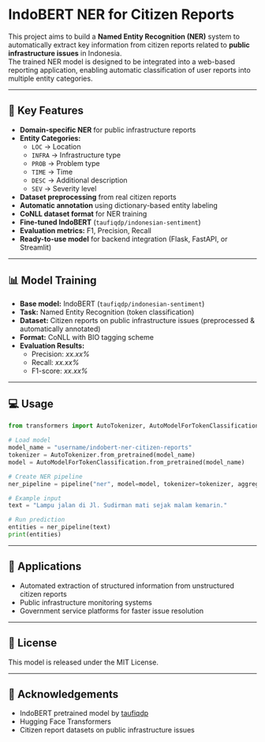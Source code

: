 # IndoBERT NER for Citizen Reports

This project aims to build a **Named Entity Recognition (NER)** system to automatically extract key information from citizen reports related to **public infrastructure issues** in Indonesia.  
The trained NER model is designed to be integrated into a web-based reporting application, enabling automatic classification of user reports into multiple entity categories.

---

## 🚀 Key Features

- **Domain-specific NER** for public infrastructure reports
- **Entity Categories:**
  - `LOC` → Location
  - `INFRA` → Infrastructure type
  - `PROB` → Problem type
  - `TIME` → Time
  - `DESC` → Additional description
  - `SEV` → Severity level
- **Dataset preprocessing** from real citizen reports
- **Automatic annotation** using dictionary-based entity labeling
- **CoNLL dataset format** for NER training
- **Fine-tuned IndoBERT** (`taufiqdp/indonesian-sentiment`)
- **Evaluation metrics:** F1, Precision, Recall
- **Ready-to-use model** for backend integration (Flask, FastAPI, or Streamlit)

---

## 📊 Model Training

- **Base model:** IndoBERT (`taufiqdp/indonesian-sentiment`)
- **Task:** Named Entity Recognition (token classification)
- **Dataset:** Citizen reports on public infrastructure issues (preprocessed & automatically annotated)
- **Format:** CoNLL with BIO tagging scheme
- **Evaluation Results:**
  - Precision: _xx.xx%_
  - Recall: _xx.xx%_
  - F1-score: _xx.xx%_

---

## 💻 Usage

```python
from transformers import AutoTokenizer, AutoModelForTokenClassification, pipeline

# Load model
model_name = "username/indobert-ner-citizen-reports"
tokenizer = AutoTokenizer.from_pretrained(model_name)
model = AutoModelForTokenClassification.from_pretrained(model_name)

# Create NER pipeline
ner_pipeline = pipeline("ner", model=model, tokenizer=tokenizer, aggregation_strategy="simple")

# Example input
text = "Lampu jalan di Jl. Sudirman mati sejak malam kemarin."

# Run prediction
entities = ner_pipeline(text)
print(entities)
```

---

## 📌 Applications

- Automated extraction of structured information from unstructured citizen reports
- Public infrastructure monitoring systems
- Government service platforms for faster issue resolution

---

## 📜 License

This model is released under the MIT License.

---

## 🙌 Acknowledgements

- IndoBERT pretrained model by [taufiqdp](https://huggingface.co/taufiqdp/indonesian-sentiment)
- Hugging Face Transformers
- Citizen report datasets on public infrastructure issues
